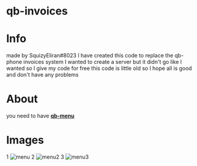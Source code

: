# qb-invoices
# Info
made by SquizyEliran#8023
I have created this code to replace the qb-phone invoices system
I wanted to create a server but it didn't go like I wanted so I give my code for free
this code is little old so I hope all is good and don't have any problems
# About
you need to have **[qb-menu](https://github.com/qbcore-framework/qb-menu)**
# Images
1
![menu](https://i.gyazo.com/60a84ccc9053bc25a90432662bda25a9.png)
2
![menu2](https://i.gyazo.com/ca4485d5251f8802efeb63c6cda50e06.png)
3
![menu3](https://i.gyazo.com/872d5714262988a55641d81c62bc846a.png)
